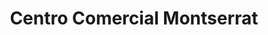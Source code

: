 ---
title: "Centro Comercial Montserrat"
url: /zona-4-mixco/centro-comercial-montserrat/
shop: centro comercial
---